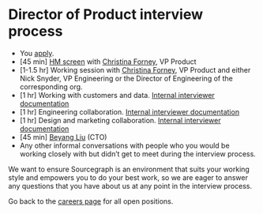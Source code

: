 # Director of Product interview process

- You [apply](https://boards.greenhouse.io/sourcegraph91/jobs/4003911004).
- [45 min] [HM screen](../hm_intro_call.md) with [Christina Forney](../../../../../company/team/index.md#christina-forney-she-her), VP Product
- [1-1.5 hr] Working session with [Christina Forney](../../../../../company/team/index.md#christina-forney-she-her), VP Product and either Nick Snyder, VP Engineering or the Director of Engineering of the corresponding org.
- [1 hr] Working with customers and data. [Internal interviewer documentation](https://github.com/sourcegraph/interviews/blob/master/product/director-of-product/customers-and-data.md)
- [1 hr] Engineering collaboration. [Internal interviewer documentation](https://github.com/sourcegraph/interviews/blob/master/product/director-of-product/engineering-collaboration.md)
- [1 hr] Design and marketing collaboration. [Internal interviewer documentation](https://github.com/sourcegraph/interviews/blob/master/product/director-of-product/design-and-marketing.md)
- [45 min] [Beyang Liu](../../../../../company/team/index.md#beyang-liu) (CTO)
- Any other informal conversations with people who you would be working closely with but didn’t get to meet during the interview process.

We want to ensure Sourcegraph is an environment that suits your working style and empowers you to do your best work, so we are eager to answer any questions that you have about us at any point in the interview process.

Go back to the [careers page](https://boards.greenhouse.io/sourcegraph91) for all open positions.
